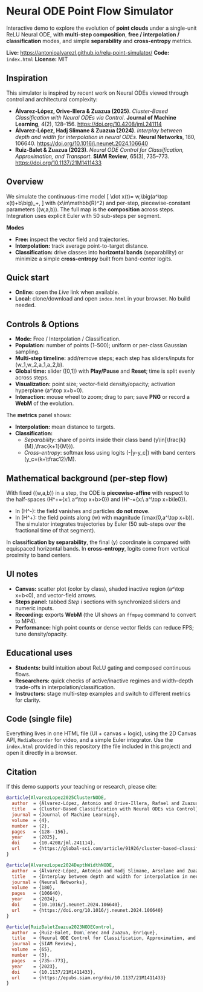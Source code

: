 # Neural ODE Point Flow Simulator

Interactive demo to explore the evolution of **point clouds** under a single-unit ReLU Neural ODE, with **multi-step composition**, **free / interpolation / classification** modes, and simple **separability** and **cross-entropy** metrics.

**Live:** https://antonioalvarezl.github.io/relu-point-simulator/
**Code:** `index.html`
**License:** MIT

## Inspiration

This simulator is inspired by recent work on Neural ODEs viewed through control and architectural complexity:

- **Álvarez-López, Orive-Illera & Zuazua (2025)**. *Cluster-Based Classification with Neural ODEs via Control*. **Journal of Machine Learning**, 4(2), 128–156. https://doi.org/10.4208/jml.241114  
- **Álvarez-López, Hadj Slimane & Zuazua (2024)**. *Interplay between depth and width for interpolation in neural ODEs*. **Neural Networks**, 180, 106640. https://doi.org/10.1016/j.neunet.2024.106640  
- **Ruiz-Balet & Zuazua (2023)**. *Neural ODE Control for Classification, Approximation, and Transport*. **SIAM Review**, 65(3), 735–773. https://doi.org/10.1137/21M1411433

## Overview

We simulate the continuous-time model
\[
\dot x(t)= w\,\big(a^\top x(t)+b\big)_+,
\]
with \(x\in\mathbb{R}^2\) and per-step, piecewise-constant parameters \((w,a,b)\). The full map is the **composition** across steps. Integration uses explicit Euler with 50 sub-steps per segment.

**Modes**
- **Free:** inspect the vector field and trajectories.
- **Interpolation:** track average point-to-target distance.
- **Classification:** drive classes into **horizontal bands** (separability) or minimize a simple **cross-entropy** built from band-center logits.

## Quick start

- **Online:** open the *Live* link when available.  
- **Local:** clone/download and open `index.html` in your browser. No build needed.

## Controls & Options

- **Mode:** Free / Interpolation / Classification.  
- **Population:** number of points (1–500); uniform or per-class Gaussian sampling.  
- **Multi-step timeline:** add/remove steps; each step has sliders/inputs for \(w_1,w_2,a_1,a_2,b\).  
- **Global time:** slider \([0,1]\) with **Play/Pause** and **Reset**; time is split evenly across steps.  
- **Visualization:** point size; vector-field density/opacity; activation hyperplane \(a^\top x+b=0\).  
- **Interaction:** mouse wheel to zoom; drag to pan; save **PNG** or record a **WebM** of the evolution.

The **metrics** panel shows:
- **Interpolation:** mean distance to targets.  
- **Classification:**  
  - *Separability*: share of points inside their class band \(y\in[\frac{k}{M},\frac{k+1}{M})\).  
  - *Cross-entropy*: softmax loss using logits \(-|y-y_c|\) with band centers \(y_c=(k+\tfrac12)/M\).

## Mathematical background (per-step flow)

With fixed \((w,a,b)\) in a step, the ODE is **piecewise-affine** with respect to the half-spaces \(H^+=\{x:\ a^\top x+b>0\}\) and \(H^-=\{x:\ a^\top x+b\le0\}\).
- In \(H^-\): the field vanishes and particles **do not move**.  
- In \(H^+\): the field points along \(w\) with magnitude \(\max(0,a^\top x+b)\). The simulator integrates trajectories by Euler (50 sub-steps over the fractional time of that segment).

In **classification by separability**, the final \(y\) coordinate is compared with equispaced horizontal bands. In **cross-entropy**, logits come from vertical proximity to band centers.

## UI notes

- **Canvas:** scatter plot (color by class), shaded inactive region \(a^\top x+b<0\), and vector-field arrows.  
- **Steps panel:** tabbed *Step i* sections with synchronized sliders and numeric inputs.  
- **Recording:** exports **WebM** (the UI shows an `ffmpeg` command to convert to MP4).  
- **Performance:** high point counts or dense vector fields can reduce FPS; tune density/opacity.

## Educational uses

- **Students:** build intuition about ReLU gating and composed continuous flows.  
- **Researchers:** quick checks of active/inactive regimes and width–depth trade-offs in interpolation/classification.  
- **Instructors:** stage multi-step examples and switch to different metrics for clarity.

## Code (single file)

Everything lives in one HTML file (UI + canvas + logic), using the 2D Canvas API, `MediaRecorder` for video, and a simple Euler integrator. Use the `index.html` provided in this repository (the file included in this project) and open it directly in a browser.

## Citation

If this demo supports your teaching or research, please cite:

```bibtex
@article{AlvarezLopez2025ClusterNODE,
  author  = {Álvarez-López, Antonio and Orive-Illera, Rafael and Zuazua, Enrique},
  title   = {Cluster-Based Classification with Neural ODEs via Control},
  journal = {Journal of Machine Learning},
  volume  = {4},
  number  = {2},
  pages   = {128--156},
  year    = {2025},
  doi     = {10.4208/jml.241114},
  url     = {https://global-sci.com/article/91926/cluster-based-classification-with-neural-odes-via-control}
}

@article{AlvarezLopez2024DepthWidthNODE,
  author  = {Álvarez-López, Antonio and Hadj Slimane, Arselane and Zuazua, Enrique},
  title   = {Interplay between depth and width for interpolation in neural ODEs},
  journal = {Neural Networks},
  volume  = {180},
  pages   = {106640},
  year    = {2024},
  doi     = {10.1016/j.neunet.2024.106640},
  url     = {https://doi.org/10.1016/j.neunet.2024.106640}
}

@article{RuizBaletZuazua2023NODEControl,
  author  = {Ruiz-Balet, Dom\`enec and Zuazua, Enrique},
  title   = {Neural ODE Control for Classification, Approximation, and Transport},
  journal = {SIAM Review},
  volume  = {65},
  number  = {3},
  pages   = {735--773},
  year    = {2023},
  doi     = {10.1137/21M1411433},
  url     = {https://epubs.siam.org/doi/10.1137/21M1411433}
}
